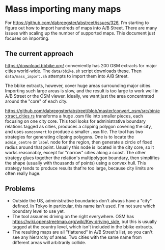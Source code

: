 # Mass importing many maps

For <https://github.com/dabreegster/abstreet/issues/326>, I'm starting to figure
out how to import hundreds of maps into A/B Street. There are many issues with
scaling up the number of supported maps. This document just focuses on
importing.

## The current approach

<https://download.bbbike.org/> conveniently has 200 OSM extracts for major
cities world-wide. The `data/bbike.sh` script downloads these. Then
`data/mass_import.sh` attempts to import them into A/B Street.

The bbike extracts, however, cover huge areas surrounding major cities.
Importing such large areas is slow, and the result is too large to work well in
A/B Street or the OSM viewer. Ideally, we want just the area concentrated around
the "core" of each city.

<https://github.com/dabreegster/abstreet/blob/master/convert_osm/src/bin/extract_cities.rs>
transforms a huge .osm file into smaller pieces, each focusing on one city core.
This tool looks for administrative boundary relations tagged as cities, produces
a clipping polygon covering the city, and uses `osmconvert` to produce a smaller
`.osm` file. The tool has two strategies for generating clipping polygons. One
is to locate the `admin_centre` or `label` node for the region, then generate a
circle of fixed radius around that point. Usually this node is located in the
city core, so it works reasonably, except for "narrow" cities along a coast. The
other strategy glues together the relation's multipolygon boundary, then
simplifies the shape (usually with thousands of points) using a convex hull.
This strategy tends to produce results that're too large, because city limits
are often really huge.

## Problems

- Outside the US, administrative boundaries don't always have a "city" defined.
  In Tokyo in particular, this name isn't used. I'm not sure which boundary
  level to use yet.
- The tool assumes driving on the right everywhere. OSM has
  <https://wiki.openstreetmap.org/wiki/Key:driving_side>, but this is usually
  tagged at the country level, which isn't included in the bbike extracts.
- The resulting maps are all "flattened" in A/B Street's list, so you can't see
  any hierarchy of areas. Two cities with the same name from different areas
  will arbitrarily collide.
